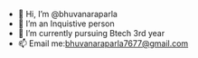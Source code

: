 - 👋 Hi, I’m @bhuvanaraparla
- 👀 I’m an Inquistive person
- 🌱 I’m currently pursuing Btech 3rd year
- 📫 Email me:bhuvanaraparla7677@gmail.com

<!---
bhuvanaraparla/bhuvanaraparla is a ✨ special ✨ repository because its `README.md` (this file) appears on your GitHub profile.
You can click the Preview link to take a look at your changes.
--->
